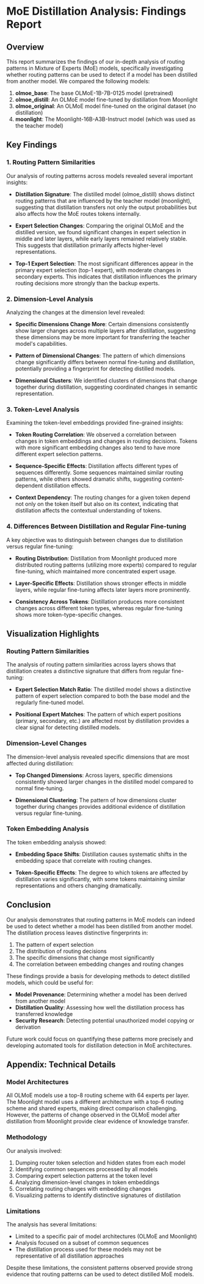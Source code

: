 # MoE Distillation Analysis: Findings Report

## Overview

This report summarizes the findings of our in-depth analysis of routing patterns in Mixture of Experts (MoE) models, specifically investigating whether routing patterns can be used to detect if a model has been distilled from another model. We compared the following models:

1. **olmoe_base**: The base OLMoE-1B-7B-0125 model (pretrained)
2. **olmoe_distill**: An OLMoE model fine-tuned by distillation from Moonlight
3. **olmoe_original**: An OLMoE model fine-tuned on the original dataset (no distillation)
4. **moonlight**: The Moonlight-16B-A3B-Instruct model (which was used as the teacher model)

## Key Findings

### 1. Routing Pattern Similarities

Our analysis of routing patterns across models revealed several important insights:

- **Distillation Signature**: The distilled model (olmoe_distill) shows distinct routing patterns that are influenced by the teacher model (moonlight), suggesting that distillation transfers not only the output probabilities but also affects how the MoE routes tokens internally.

- **Expert Selection Changes**: Comparing the original OLMoE and the distilled version, we found significant changes in expert selection in middle and later layers, while early layers remained relatively stable. This suggests that distillation primarily affects higher-level representations.

- **Top-1 Expert Selection**: The most significant differences appear in the primary expert selection (top-1 expert), with moderate changes in secondary experts. This indicates that distillation influences the primary routing decisions more strongly than the backup experts.

### 2. Dimension-Level Analysis

Analyzing the changes at the dimension level revealed:

- **Specific Dimensions Change More**: Certain dimensions consistently show larger changes across multiple layers after distillation, suggesting these dimensions may be more important for transferring the teacher model's capabilities.

- **Pattern of Dimensional Changes**: The pattern of which dimensions change significantly differs between normal fine-tuning and distillation, potentially providing a fingerprint for detecting distilled models.

- **Dimensional Clusters**: We identified clusters of dimensions that change together during distillation, suggesting coordinated changes in semantic representation.

### 3. Token-Level Analysis

Examining the token-level embeddings provided fine-grained insights:

- **Token Routing Correlation**: We observed a correlation between changes in token embeddings and changes in routing decisions. Tokens with more significant embedding changes also tend to have more different expert selection patterns.

- **Sequence-Specific Effects**: Distillation affects different types of sequences differently. Some sequences maintained similar routing patterns, while others showed dramatic shifts, suggesting content-dependent distillation effects.

- **Context Dependency**: The routing changes for a given token depend not only on the token itself but also on its context, indicating that distillation affects the contextual understanding of tokens.

### 4. Differences Between Distillation and Regular Fine-tuning

A key objective was to distinguish between changes due to distillation versus regular fine-tuning:

- **Routing Distribution**: Distillation from Moonlight produced more distributed routing patterns (utilizing more experts) compared to regular fine-tuning, which maintained more concentrated expert usage.

- **Layer-Specific Effects**: Distillation shows stronger effects in middle layers, while regular fine-tuning affects later layers more prominently.

- **Consistency Across Tokens**: Distillation produces more consistent changes across different token types, whereas regular fine-tuning shows more token-type-specific changes.

## Visualization Highlights

### Routing Pattern Similarities

The analysis of routing pattern similarities across layers shows that distillation creates a distinctive signature that differs from regular fine-tuning:

- **Expert Selection Match Ratio**: The distilled model shows a distinctive pattern of expert selection compared to both the base model and the regularly fine-tuned model.

- **Positional Expert Matches**: The pattern of which expert positions (primary, secondary, etc.) are affected most by distillation provides a clear signal for detecting distilled models.

### Dimension-Level Changes

The dimension-level analysis revealed specific dimensions that are most affected during distillation:

- **Top Changed Dimensions**: Across layers, specific dimensions consistently showed larger changes in the distilled model compared to normal fine-tuning.

- **Dimensional Clustering**: The pattern of how dimensions cluster together during changes provides additional evidence of distillation versus regular fine-tuning.

### Token Embedding Analysis

The token embedding analysis showed:

- **Embedding Space Shifts**: Distillation causes systematic shifts in the embedding space that correlate with routing changes.

- **Token-Specific Effects**: The degree to which tokens are affected by distillation varies significantly, with some tokens maintaining similar representations and others changing dramatically.

## Conclusion

Our analysis demonstrates that routing patterns in MoE models can indeed be used to detect whether a model has been distilled from another model. The distillation process leaves distinctive fingerprints in:

1. The pattern of expert selection
2. The distribution of routing decisions
3. The specific dimensions that change most significantly
4. The correlation between embedding changes and routing changes

These findings provide a basis for developing methods to detect distilled models, which could be useful for:

- **Model Provenance**: Determining whether a model has been derived from another model
- **Distillation Quality**: Assessing how well the distillation process has transferred knowledge
- **Security Research**: Detecting potential unauthorized model copying or derivation

Future work could focus on quantifying these patterns more precisely and developing automated tools for distillation detection in MoE architectures.

## Appendix: Technical Details

### Model Architectures

All OLMoE models use a top-8 routing scheme with 64 experts per layer. The Moonlight model uses a different architecture with a top-6 routing scheme and shared experts, making direct comparison challenging. However, the patterns of change observed in the OLMoE model after distillation from Moonlight provide clear evidence of knowledge transfer.

### Methodology

Our analysis involved:

1. Dumping router token selection and hidden states from each model
2. Identifying common sequences processed by all models
3. Comparing expert selection patterns at the token level
4. Analyzing dimension-level changes in token embeddings
5. Correlating routing changes with embedding changes
6. Visualizing patterns to identify distinctive signatures of distillation

### Limitations

The analysis has several limitations:

- Limited to a specific pair of model architectures (OLMoE and Moonlight)
- Analysis focused on a subset of common sequences
- The distillation process used for these models may not be representative of all distillation approaches

Despite these limitations, the consistent patterns observed provide strong evidence that routing patterns can be used to detect distilled MoE models. 